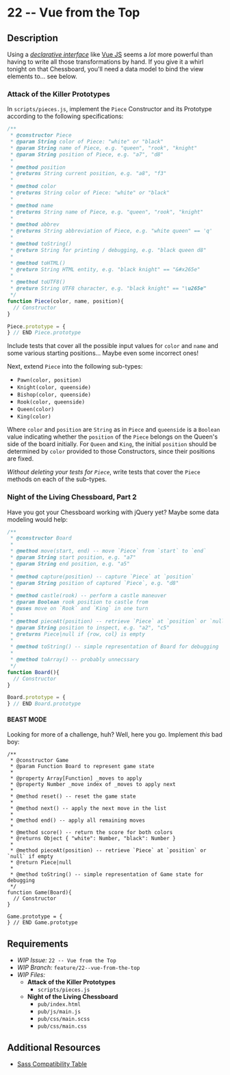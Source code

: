 # 22 -- Vue from the Top

## Description

Using a [_declarative interface_](http://en.wikipedia.org/wiki/Declarative_programming) like [Vue JS](http://vuejs.org) seems a _lot_ more powerful than having to write all those transformations by hand. If you give it a whirl tonight on that Chessboard, you'll need a data model to bind the view elements to... see below.

### Attack of the Killer Prototypes

In `scripts/pieces.js`, implement the `Piece` Constructor and its Prototype according to the following specifications:

```javascript
/**
 * @constructor Piece
 * @param String color of Piece: "white" or "black"
 * @param String name of Piece, e.g. "queen", "rook", "knight"
 * @param String position of Piece, e.g. "a7", "d8"
 *
 * @method position
 * @returns String current position, e.g. "a8", "f3"
 *
 * @method color
 * @returns String color of Piece: "white" or "black"
 *
 * @method name
 * @returns String name of Piece, e.g. "queen", "rook", "knight"
 *
 * @method abbrev
 * @returns String abbreviation of Piece, e.g. "white queen" == 'q'
 *
 * @method toString()
 * @return String for printing / debugging, e.g. "black queen d8"
 *
 * @method toHTML()
 * @return String HTML entity, e.g. "black knight" == "&#x265e"
 *
 * @method toUTF8()
 * @return String UTF8 character, e.g. "black knight" == "\u265e"
 */
function Piece(color, name, position){
  // Constructor
}

Piece.prototype = {
} // END Piece.prototype
```

Include tests that cover all the possible input values for `color` and `name` and some various starting positions... Maybe even some incorrect ones!

Next, extend `Piece` into the following sub-types:

* `Pawn(color, position)`
* `Knight(color, queenside)`
* `Bishop(color, queenside)`
* `Rook(color, queenside)`
* `Queen(color)`
* `King(color)`

Where `color` and `position` are `String` as in `Piece` and `queenside` is a `Boolean` value indicating whether the `position` of the `Piece` belongs on the Queen's side of the board initially. For `Queen` and `King`, the initial `position` should be determined by `color` provided to those Constructors, since their positions are fixed.

_Without deleting your tests for `Piece`_, write tests that cover the `Piece` methods on each of the sub-types.

### Night of the Living Chessboard, Part 2

Have you got your Chessboard working with jQuery yet? Maybe some data modeling would help:

```javascript
/**
 * @constructor Board
 *
 * @method move(start, end) -- move `Piece` from `start` to `end`
 * @param String start position, e.g. "a7"
 * @param String end position, e.g. "a5"
 *
 * @method capture(position) -- capture `Piece` at `position`
 * @param String position of captured `Piece`, e.g. "d8"
 *
 * @method castle(rook) -- perform a castle maneuver
 * @param Boolean rook position to castle from
 * @uses move on `Rook` and `King` in one turn
 *
 * @method pieceAt(position) -- retrieve `Piece` at `position` or `null` if empty
 * @param String position to inspect, e.g. "a2", "c5"
 * @returns Piece|null if {row, col} is empty
 *
 * @method toString() -- simple representation of Board for debugging
 *
 * @method toArray() -- probably unnecssary
 */
function Board(){
  // Constructor
}

Board.prototype = {
} // END Board.prototype
```

#### BEAST MODE

Looking for more of a challenge, huh? Well, here you go. Implement _this_ bad boy:

```
/**
 * @constructor Game
 * @param Function Board to represent game state
 *
 * @property Array[Function] _moves to apply
 * @property Number _move index of _moves to apply next
 *
 * @method reset() -- reset the game state
 *
 * @method next() -- apply the next move in the list
 *
 * @method end() -- apply all remaining moves
 *
 * @method score() -- return the score for both colors
 * @returns Object { "white": Number, "black": Number }
 *
 * @method pieceAt(position) -- retrieve `Piece` at `position` or `null` if empty
 * @return Piece|null
 *
 * @method toString() -- simple representation of Game state for debugging
 */
function Game(Board){
  // Constructor
}

Game.prototype = {
} // END Game.prototype
```

## Requirements

* _WIP Issue:_ `22 -- Vue from the Top`
* _WIP Branch:_ `feature/22--vue-from-the-top`
* _WIP Files:_
  * **Attack of the Killer Prototypes**
    * `scripts/pieces.js`
  * **Night of the Living Chessboard**
    * `pub/index.html`
    * `pub/js/main.js`
    * `pub/css/main.scss`
    * `pub/css/main.css`

## Additional Resources

* [Sass Compatibility Table](http://sass-compatibility.github.io/)

